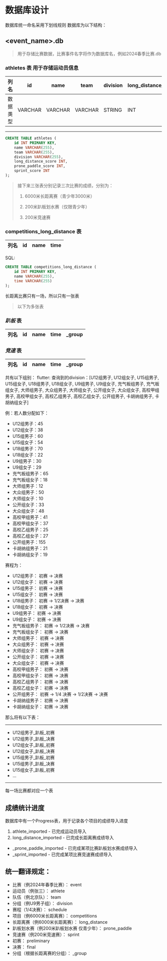 # 数据库设计

数据库统一命名采用下划线规则
数据库为以下结构：

## <event_name>.db

> 用于存储比赛数据，比赛事件名字将作为数据库名，例如2024春季比赛.db

### athletes 表 用于存储运动员信息

[//]: # (todo 问题：初赛积分如何计算？)

| 列名   | id      | name    | team    | division | long_distance_score | prone_paddle_score | sprint_score |
|------|---------|---------|---------|----------|---------------------|--------------------|--------------|
| 数据类型 | VARCHAR | VARCHAR | VARCHAR | STRING   | INT                 | INT                | INT          |

---

```SQL
CREATE TABLE athletes (
    id INT PRIMARY KEY,
    name VARCHAR(255),
    team VARCHAR(255),
    division VARCHAR(255),
    long_distance_score INT,
    prone_paddle_score INT,
    sprint_score INT
);
```

> 接下来三张表分别记录三次比赛的成绩，分别为：
>
> 1. 6000米长距离赛（青少年3000米）
>
> 2. 200米趴板划水赛（仅限青少年）
>
> 3. 200米竞速赛

### competitions_long_distance 表

| 列名 | id | name | time |
|----|----|------|------|

SQL:

```sql
CREATE TABLE competitions_long_distance (
    id INT PRIMARY KEY,
    name VARCHAR(255),
    time VARCHAR(255)
);
```

长距离比赛只有一场，所以只有一张表

> 以下为多张表

### <division>_趴板_<schedule> 表

| 列名 | id | name | time | _group |
|----|----|------|------|--------|

### <division>_竞速_<schedule> 表

| 列名 | id | name | time | _group |
|----|----|------|------|--------|

共有以下组别：
flutter:
查询到的division：[U12组男子, U12组女子, U15组男子, U15组女子, U18组男子, U18组女子, U9组男子, U9组女子, 充气板组男子, 充气板组女子, 大师组男子, 大众组男子, 大师组女子, 公开组女子, 大众组女子, 高校甲组男子, 高校甲组女子, 高校乙组男子, 高校乙组女子, 公开组男子, 卡胡纳组男子, 卡胡纳组女子]

例：若人数分配如下：

- U12组男子：45
- U12组女子：38
- U15组男子：60
- U15组女子：54
- U18组男子：70
- U18组女子：22
- U9组男子：30
- U9组女子：29
- 充气板组男子：65
- 充气板组女子：18
- 大师组男子：12
- 大众组男子：50
- 大师组女子：10
- 公开组女子：33
- 大众组女子：48
- 高校甲组男子：41
- 高校甲组女子：37
- 高校乙组男子：25
- 高校乙组女子：27
- 公开组男子：155
- 卡胡纳组男子：21
- 卡胡纳组女子：19

赛程为：

- U12组男子： 初赛 -> 决赛
- U12组女子： 初赛 -> 决赛
- U15组男子： 初赛 -> 决赛
- U15组女子： 初赛 -> 决赛
- U18组男子： 初赛 -> 1/2决赛 -> 决赛
- U18组女子： 初赛 -> 决赛
- U9组男子： 初赛 -> 决赛
- U9组女子： 初赛 -> 决赛
- 充气板组男子： 初赛 -> 1/2决赛 -> 决赛
- 充气板组女子： 初赛 -> 决赛
- 大师组男子： 初赛 -> 决赛
- 大众组男子： 初赛 -> 决赛
- 大师组女子： 初赛 -> 决赛
- 公开组女子： 初赛 -> 决赛
- 大众组女子： 初赛 -> 决赛
- 高校甲组男子： 初赛 -> 决赛
- 高校甲组女子： 初赛 -> 决赛
- 高校乙组男子： 初赛 -> 决赛
- 高校乙组女子： 初赛 -> 决赛
- 公开组男子： 初赛 -> 1/4 决赛 -> 1/2决赛 -> 决赛
- 卡胡纳组男子： 初赛 -> 决赛
- 卡胡纳组女子： 初赛 -> 决赛

那么将有以下表：

---

- U12组男子_趴板_初赛
- U12组男子_趴板_决赛
- U12组女子_趴板_初赛
- U12组女子_趴板_决赛
- U15组男子_趴板_初赛
- U15组男子_趴板_决赛
- U15组女子_趴板_初赛
- ...

---

每一场比赛都对应一个表

## 成绩统计进度

数据库中有一个Progress表，用于记录各个项目的成绩导入进度

1. athlete_imported - 已完成运动员导入
2. long_distance_imported - 已完成长距离赛成绩导入

- <division>_prone_paddle_imported - 已完成某项比赛趴板划水赛成绩导入
- <division>_sprint_imported - 已完成某项比赛竞速赛成绩导入

## 统一翻译规定：

- 比赛（例2024年春季比赛）： event
- 运动员（例张三）： athlete
- 队伍（例北京队）： team
- 分组（例U9男子组）： division
- 赛程（1/4决赛）： schedule
- 项目（例6000米长距离赛）： competitions
- 长距离赛（例6000米长距离赛）： long_distance
- 趴板划水赛（例200米趴板划水赛 仅青少年）： prone_paddle
- 竞速赛（例200米竞速赛）： sprint
- 初赛： preliminary
- 决赛： final
- 分组（根据长距离赛的分组）： _group